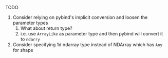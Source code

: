 TODO

1. Consider relying on pybind's implicit conversion and loosen the parameter types
    1. What about return type?
    2. i.e. use `ArrayLike` as parameter type and then pybind will convert it to `ndarry`
2. Consider specifying 1d ndarray type instead of NDArray which has `Any` for shape
